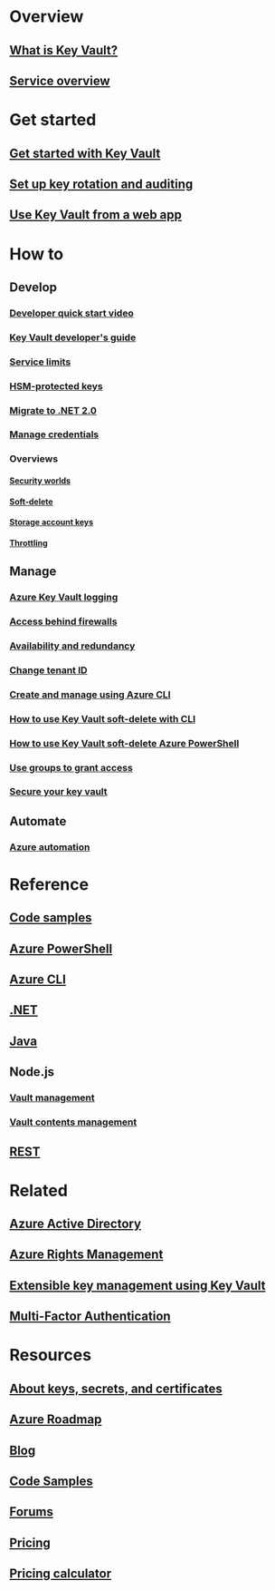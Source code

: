 # Overview
## [What is Key Vault?](key-vault-whatis.md)
## [Service overview](https://azure.microsoft.com/services/key-vault/)

# Get started
## [Get started with Key Vault](key-vault-get-started.md)
## [Set up key rotation and auditing](key-vault-key-rotation-log-monitoring.md)
## [Use Key Vault from a web app](key-vault-use-from-web-application.md)

# How to
## Develop
### [Developer quick start video](http://channel9.msdn.com/Blogs/Windows-Azure/Azure-Key-Vault-Developer-Quick-Start)
### [Key Vault developer's guide](key-vault-developers-guide.md)
### [Service limits](key-vault-service-limits.md)
### [HSM-protected keys](key-vault-hsm-protected-keys.md)
### [Migrate to .NET 2.0](key-vault-dotnet2api-release-notes.md)
### [Manage credentials](manage-credentials.md)
### Overviews
#### [Security worlds](key-vault-ovw-security-worlds.md)
#### [Soft-delete](key-vault-ovw-soft-delete.md)
#### [Storage account keys](key-vault-ovw-storage-keys.md)
#### [Throttling](key-vault-ovw-throttling.md)

## Manage
### [Azure Key Vault logging](key-vault-logging.md)
### [Access behind firewalls](key-vault-access-behind-firewall.md)
### [Availability and redundancy](key-vault-disaster-recovery-guidance.md)
### [Change tenant ID](key-vault-subscription-move-fix.md)
### [Create and manage using Azure CLI](key-vault-manage-with-cli2.md)
### [How to use Key Vault soft-delete with CLI](key-vault-soft-delete-cli.md)
### [How to use Key Vault soft-delete Azure PowerShell](key-vault-soft-delete-powershell.md)
### [Use groups to grant access](key-vault-group-permissions-for-apps.md)
### [Secure your key vault](key-vault-secure-your-key-vault.md)

## Automate
### [Azure automation](automation-manage-key-vault.md)

# Reference
## [Code samples](https://azure.microsoft.com/en-us/resources/samples/?service=key-vault)
## [Azure PowerShell](/powershell/module/azurerm.keyvault)
## [Azure CLI](/cli/azure/keyvault)
## [.NET](/dotnet/api/microsoft.azure.keyvault)
## [Java](/java/api/com.microsoft.azure.keyvault)
## Node.js
### [Vault management](http://azure.github.io/azure-sdk-for-node/azure-arm-keyvault/latest)
### [Vault contents management](http://azure.github.io/azure-sdk-for-node/azure-keyvault/latest)
## [REST](/rest/api/keyvault)

# Related
## [Azure Active Directory](https://azure.microsoft.com/documentation/services/active-directory/)
## [Azure Rights Management](https://technet.microsoft.com/en-US/dn175750)
## [Extensible key management using Key Vault](https://msdn.microsoft.com/en-us/library/azure/dn198405)
## [Multi-Factor Authentication](https://azure.microsoft.com/documentation/services/multi-factor-authentication/)

# Resources
## [About keys, secrets, and certificates](https://docs.microsoft.com/rest/api/keyvault/about-keys--secrets-and-certificates)
## [Azure Roadmap](https://azure.microsoft.com/roadmap/?category=security-identity)
## [Blog](http://blogs.technet.com/b/kv/)
## [Code Samples](https://www.microsoft.com/download/details.aspx?id=45343)
## [Forums](https://social.msdn.microsoft.com/forums/azure/en-US/home?forum=AzureKeyVault)
## [Pricing](https://azure.microsoft.com/pricing/details/key-vault/)
## [Pricing calculator](https://azure.microsoft.com/pricing/calculator/)
